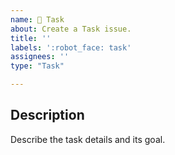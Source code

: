 ```yaml
---
name: 🤖 Task
about: Create a Task issue.
title: ''
labels: ':robot_face: task'
assignees: ''
type: "Task"

---
```


## Description

Describe the task details and its goal.